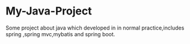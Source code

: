 # My-Java-Project
Some project about java which developed in in normal practice,includes spring ,spring mvc,mybatis and spring boot.
